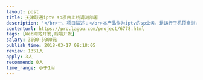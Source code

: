 ```yaml
---                
layout: post       
title: 天津联通iptv sp项目上线调测部署           
description: '</br>一、项目描述：</br>本产品作为iptv的sp业务，是运行于机顶盒浏览器环境的基于jsp+MySQL的web系统，各功能模块已开发完成，并成功在贵州上线。</br>现针对天津联通的不同环境，需要调试相关接口并部署上线</br>寻找一位合作伙伴，负责短期（一周左右）驻地天津联通机房，并完成产品在联通iptv系统的部署。</br></br>二、主要功能点：</br>主要的功能是通过机顶盒浏览器环境播放视频或者音频+图片。</br></br>三、可参考产品：</br>产品已开发完成，只需后期的接口调试及上线部署。具体可参见后续需求/接口文档或者可参考我司官网介绍： http://www.imeihuan.com</br></br>四、人员要求：</br>1、具备电信/联通/移动/广电等运营商的iptv平台sp系统开发部署经验</br>2、基于jsp的B/S系统开发经验，熟悉jsp、MySQL及前端javascript、HTML等，能看懂并根据需求实现相关逻辑。</br>3、熟悉基于linux+tomcat的jsp项目开发部署，能驻地天津（包往返机票、酒店）参与短期的开发调试上线部署。</br>4、良好的沟通能力、职业操守和契约精神。有结果导向的意识，善于独立解决问题。芝麻信用高分者或有其他信用证明者优先。</br>'     
contenturl: https://pro.lagou.com/project/6778.html      
tags: [Web网站开发,后端开发]            
salary: 3000-5000元          
publish_time: 2018-03-17 09:18:05         
review: 1351人                   
apply: 3人                   
recommend: 0人                   
time_range: 小于1周              
---                 
```

